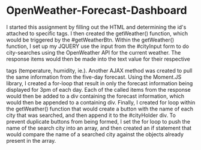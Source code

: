 # OpenWeather-Forecast-Dashboard
I started this assignment by filling out the HTML and determining the id's attached to specific tags.
I then created the getWeather() function, which would be triggered by the #getWeatherBtn.
Within the getWeather() function, I set up my JQUERY use the input from the #cityInput form to do city-searches using the OpenWeather API for the current weather.
The response items would then be made into the text value for their respective <p> tags (temperature, humidity, ie.).
Another AJAX method was created to pull the same information from the five-day forecast.
Using the Moment.JS library, I created a for-loop that result in only the forecast information being displayed for 3pm of each day.
Each of the called items from the response would then be added to a div containing the forecast information, which would then be appended to a containing div.
Finally, I created for loop within the getWeather() function that would create a button with the name of each city that was searched, and then append it to the #cityHolder div.
To prevent duplicate buttons from being formed, I set the for loop to push the name of the search city into an array, and then created an if statement that would compare the name of a searched city against the objects already present in the array.

